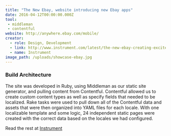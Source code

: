 ```yaml
---
title: "The New Ebay, website introducing new Ebay apps"
date: 2016-04-12T00:00:00.000Z
tool:
 - middleman
 - contentful
website: http://anywhere.ebay.com/mobile/
creator:
  - role: Design, Development
  - link: http://www.instrument.com/latest/the-new-ebay-creating-excitement-through-code
  - name: Instrument
image_path: /uploads/showcase-ebay.jpg
---
```


### Build Architecture

The site was developed in Ruby, using Middleman as our static site generator, and pulling content from Contentful. Contentful allowed us to create custom content types as well as specify fields that needed to be localized. Rake tasks were used to pull down all of the Contentful data and assets that were then organized into YAML files for each locale. With one localizable template and some logic, 24 independent static pages were created with the correct data based on the locales we had configured.

Read the rest at [Instrument](http://www.instrument.com/latest/the-new-ebay-creating-excitement-through-code)

